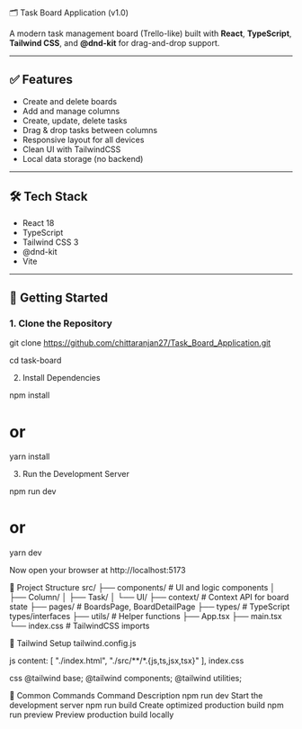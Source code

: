 🗂️ Task Board Application (v1.0)

A modern task management board (Trello-like) built with **React**, **TypeScript**, **Tailwind CSS**, and **@dnd-kit** for drag-and-drop support.

---

## ✅ Features

- Create and delete boards
- Add and manage columns
- Create, update, delete tasks
- Drag & drop tasks between columns
- Responsive layout for all devices
- Clean UI with TailwindCSS
- Local data storage (no backend)

---

## 🛠️ Tech Stack

- React 18
- TypeScript
- Tailwind CSS 3
- @dnd-kit
- Vite

---

## 🚀 Getting Started

### 1. Clone the Repository

git clone https://github.com/chittaranjan27/Task_Board_Application.git

cd task-board

2. Install Dependencies

npm install
# or
yarn install

3. Run the Development Server

npm run dev
# or
yarn dev

Now open your browser at http://localhost:5173

📁 Project Structure
src/
├── components/       # UI and logic components
│   ├── Column/
│   ├── Task/
│   └── UI/
├── context/          # Context API for board state
├── pages/            # BoardsPage, BoardDetailPage
├── types/            # TypeScript types/interfaces
├── utils/            # Helper functions
├── App.tsx
├── main.tsx
└── index.css         # TailwindCSS imports


🔧 Tailwind Setup
tailwind.config.js

js
content: [
  "./index.html",
  "./src/**/*.{js,ts,jsx,tsx}"
],
index.css

css
@tailwind base;
@tailwind components;
@tailwind utilities;

🧪 Common Commands
Command	Description
npm run dev	                  Start the development server
npm run build	              Create optimized production build
npm run preview	              Preview production build locally

